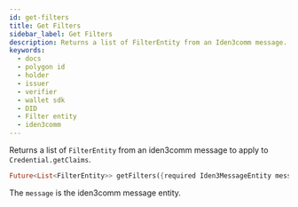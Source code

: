 ```yaml
---
id: get-filters
title: Get Filters
sidebar_label: Get Filters
description: Returns a list of FilterEntity from an Iden3comm message.
keywords:
  - docs
  - polygon id
  - holder
  - issuer
  - verifier
  - wallet sdk
  - DID
  - Filter entity
  - iden3comm
---
```


Returns a list of `FilterEntity` from an iden3comm message to apply to `Credential.getClaims`.

```dart
Future<List<FilterEntity>> getFilters({required Iden3MessageEntity message});`
```

The `message` is the iden3comm message entity.